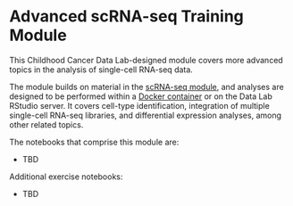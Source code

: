 # Advanced scRNA-seq Training Module

This Childhood Cancer Data Lab-designed module covers more advanced topics in the analysis of single-cell RNA-seq data.

The module builds on material in the [scRNA-seq  module](https://github.com/AlexsLemonade/training-modules/tree/master/scRNA-seq), and analyses are designed to be performed within a [Docker container](https://github.com/AlexsLemonade/training-modules/tree/master/docker-install) or on the Data Lab RStudio server.
It covers cell-type identification, integration of multiple single-cell RNA-seq libraries, and differential expression analyses, among other related topics.

The notebooks that comprise this module are:

* TBD


Additional exercise notebooks:

* TBD
